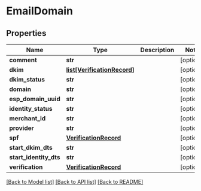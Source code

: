 # EmailDomain

## Properties
Name | Type | Description | Notes
------------ | ------------- | ------------- | -------------
**comment** | **str** |  | [optional] 
**dkim** | [**list[VerificationRecord]**](VerificationRecord.md) |  | [optional] 
**dkim_status** | **str** |  | [optional] 
**domain** | **str** |  | [optional] 
**esp_domain_uuid** | **str** |  | [optional] 
**identity_status** | **str** |  | [optional] 
**merchant_id** | **str** |  | [optional] 
**provider** | **str** |  | [optional] 
**spf** | [**VerificationRecord**](VerificationRecord.md) |  | [optional] 
**start_dkim_dts** | **str** |  | [optional] 
**start_identity_dts** | **str** |  | [optional] 
**verification** | [**VerificationRecord**](VerificationRecord.md) |  | [optional] 

[[Back to Model list]](../README.md#documentation-for-models) [[Back to API list]](../README.md#documentation-for-api-endpoints) [[Back to README]](../README.md)


